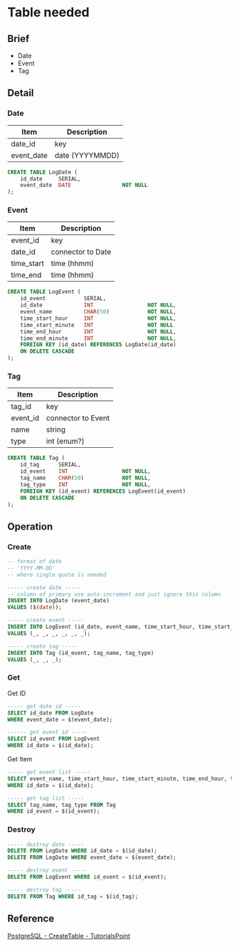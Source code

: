 # Table needed

## Brief

- Date
- Event
- Tag

## Detail

### Date

Item | Description
----- |-----
date_id | key
event_date | date (YYYYMMDD)

```sql
CREATE TABLE LogDate (
    id_date     SERIAL,
    event_date  DATE                NOT NULL
);
```

### Event

Item | Description
----- |-----
event_id | key
date_id | connector to Date
time_start | time (hhmm)
time_end | time (hhmm)

```sql
CREATE TABLE LogEvent (
    id_event            SERIAL,
    id_date             INT                 NOT NULL,
    event_name          CHAR(50)            NOT NULL,
    time_start_hour     INT                 NOT NULL,
    time_start_minute   INT                 NOT NULL
    time_end_hour       INT                 NOT NULL,
    time_end_minute     INT                 NOT NULL,
    FOREIGN KEY (id_date) REFERENCES LogDate(id_date)
    ON DELETE CASCADE
);
```

### Tag

Item | Description
----- |-----
tag_id | key
event_id | connector to Event
name | string
type | int (enum?)

```sql
CREATE TABLE Tag (
    id_tag      SERIAL,
    id_event    INT                 NOT NULL,
    tag_name    CHAR(50)            NOT NULL,
    tag_type    INT                 NOT NULL,
    FOREIGN KEY (id_event) REFERENCES LogEvent(id_event)
    ON DELETE CASCADE
);
```

## Operation

### Create

```sql
-- format of date
-- 'YYYY-MM-DD'
-- where single quote is needed

----- create date -----
-- column of primary use auto-increment and just ignore this column
INSERT INTO LogDate (event_date) 
VALUES ($(date));

----- create event -----
INSERT INTO LogEvent (id_date, event_name, time_start_hour, time_start_minute, time_end_hour, time_end_minute)
VALUES (_, _, _, _, _, _);

----- create tag -----
INSERT INTO Tag (id_event, tag_name, tag_type)
VALUES (_, _, _);
```

### Get

Get ID

```sql
----- get date id -----
SELECT id_date FROM LogDate
WHERE event_date = $(event_date);

------ get event id -----
SELECT id_event FROM LogEvent
WHERE id_date = $(id_date);
```

Get Item

```sql
----- get event list -----
SELECT event_name, time_start_hour, time_start_minute, time_end_hour, time_end_minute FROM LogEvent
WHERE id_date = $(id_date);

----- get tag list -----
SELECT tag_name, tag_type FROM Tag
WHERE id_event = $(id_event);
```

### Destroy

```sql
----- destroy date -----
DELETE FROM LogDate WHERE id_date = $(id_date);
DELETE FROM LogDate WHERE event_date = $(event_date);

----- destroy event -----
DELETE FROM LogEvent WHERE id_event = $(id_event);

----- destroy tag -----
DELETE FROM Tag WHERE id_tag = $(id_tag);
```

## Reference

[PostgreSQL - CreateTable - TutorialsPoint](https://www.tutorialspoint.com/postgresql/postgresql_create_table.htm)
